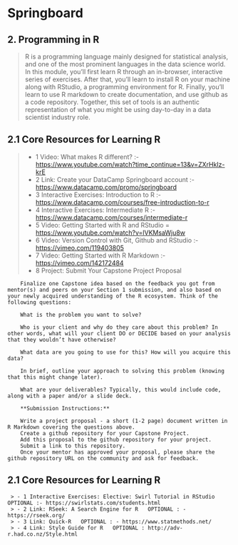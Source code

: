 # Springboard

## **2. Programming in R**
> R is a programming language mainly designed for statistical analysis, and one of the most prominent languages in the data science world. In this module, you’ll first learn R through an in-browser, interactive series of exercises. After that, you’ll learn to install R on your machine along with RStudio, a programming environment for R. Finally, you’ll learn to use R markdown to create documentation, and use github as a code repository.
> Together, this set of tools is an authentic representation of what you might be using day-to-day in a data scientist industry role.

## **2.1 Core Resources for Learning R**
   > - 1 Video: What makes R different? :- https://www.youtube.com/watch?time_continue=13&v=ZXrHkIz-krE
   > - 2 Link: Create your DataCamp Springboard account :- https://www.datacamp.com/promo/springboard    
   > - 3 Interactive Exercises: Introduction to R :- https://www.datacamp.com/courses/free-introduction-to-r
   > - 4 Interactive Exercises: Intermediate R :- https://www.datacamp.com/courses/intermediate-r
   > - 5 Video: Getting Started with R and RStudio = https://www.youtube.com/watch?v=lVKMsaWju8w
   > - 6 Video: Version Control with Git, Github and RStudio :- https://vimeo.com/119403805
   > - 7 Video: Getting Started with R Markdown :- https://vimeo.com/142172484
   > - 8 Project: Submit Your Capstone Project Proposal

        Finalize one Capstone idea based on the feedback you got from mentor(s) and peers on your Section 1 submission, and also based on your newly acquired understanding of the R ecosystem. Think of the following questions:

        What is the problem you want to solve?

        Who is your client and why do they care about this problem? In other words, what will your client DO or DECIDE based on your analysis that they wouldn’t have otherwise?

        What data are you going to use for this? How will you acquire this data?

        In brief, outline your approach to solving this problem (knowing that this might change later).

        What are your deliverables? Typically, this would include code, along with a paper and/or a slide deck.

        **Submission Instructions:**

        Write a project proposal - a short (1-2 page) document written in R Markdown covering the questions above. 
        Create a github repository for your Capstone Project.
        Add this proposal to the github repository for your project. 
        Submit a link to this repository.
        Once your mentor has approved your proposal, please share the github repository URL on the community and ask for feedback.
        
        
## **2.1 Core Resources for Learning R**  
     > - 1 Interactive Exercises: Elective: Swirl Tutorial in RStudio   OPTIONAL :- https://swirlstats.com/students.html
     > - 2 Link: RSeek: A Search Engine for R   OPTIONAL : - https://rseek.org/
     > - 3 Link: Quick-R   OPTIONAL : - https://www.statmethods.net/
     > - 4 Link: Style Guide for R   OPTIONAL : http://adv-r.had.co.nz/Style.html
